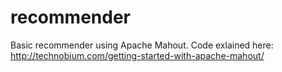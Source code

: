 # recommender

Basic recommender using Apache Mahout. Code exlained here: http://technobium.com/getting-started-with-apache-mahout/

